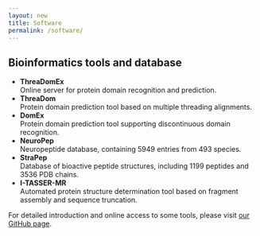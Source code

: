 ```yaml
---
layout: new
title: Software
permalink: /software/
---
```


## Bioinformatics tools and database

- **ThreaDomEx**  
  Online server for protein domain recognition and prediction.  
- **ThreaDom**  
  Protein domain prediction tool based on multiple threading alignments.  
- **DomEx**  
  Protein domain prediction tool supporting discontinuous domain recognition.  
- **NeuroPep**  
  Neuropeptide database, containing 5949 entries from 493 species.  
- **StraPep**  
  Database of bioactive peptide structures, including 1199 peptides and 3536 PDB chains.  
- **I-TASSER-MR**  
  Automated protein structure determination tool based on fragment assembly and sequence truncation.  

For detailed introduction and online access to some tools, please visit [our GitHub page](https://github.com/ISYSLAB-HUST). 